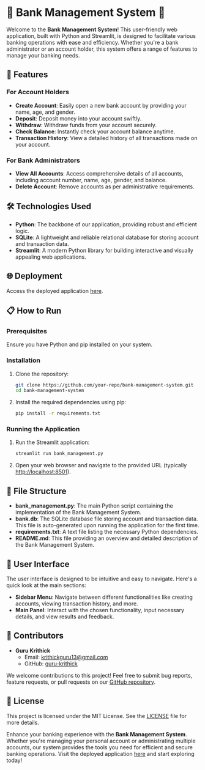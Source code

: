 # 🌟 Bank Management System 🌟

Welcome to the **Bank Management System**! This user-friendly web application, built with Python and Streamlit, is designed to facilitate various banking operations with ease and efficiency. Whether you're a bank administrator or an account holder, this system offers a range of features to manage your banking needs.

## 🚀 Features

### For Account Holders

- **Create Account**: Easily open a new bank account by providing your name, age, and gender.
- **Deposit**: Deposit money into your account swiftly.
- **Withdraw**: Withdraw funds from your account securely.
- **Check Balance**: Instantly check your account balance anytime.
- **Transaction History**: View a detailed history of all transactions made on your account.

### For Bank Administrators

- **View All Accounts**: Access comprehensive details of all accounts, including account number, name, age, gender, and balance.
- **Delete Account**: Remove accounts as per administrative requirements.

## 🛠 Technologies Used

- **Python**: The backbone of our application, providing robust and efficient logic.
- **SQLite**: A lightweight and reliable relational database for storing account and transaction data.
- **Streamlit**: A modern Python library for building interactive and visually appealing web applications.

## 🌐 Deployment

Access the deployed application [here](https://bank-management.streamlit.app/).

## 📋 How to Run

### Prerequisites

Ensure you have Python and pip installed on your system.

### Installation

1. Clone the repository:
    ```bash
    git clone https://github.com/your-repo/bank-management-system.git
    cd bank-management-system
    ```

2. Install the required dependencies using pip:
    ```bash
    pip install -r requirements.txt
    ```

### Running the Application

1. Run the Streamlit application:
    ```bash
    streamlit run bank_management.py
    ```

2. Open your web browser and navigate to the provided URL (typically [http://localhost:8501](http://localhost:8501)).

## 📂 File Structure

- **bank_management.py**: The main Python script containing the implementation of the Bank Management System.
- **bank.db**: The SQLite database file storing account and transaction data. This file is auto-generated upon running the application for the first time.
- **requirements.txt**: A text file listing the necessary Python dependencies.
- **README.md**: This file providing an overview and detailed description of the Bank Management System.

## 🎨 User Interface

The user interface is designed to be intuitive and easy to navigate. Here's a quick look at the main sections:

- **Sidebar Menu**: Navigate between different functionalities like creating accounts, viewing transaction history, and more.
- **Main Panel**: Interact with the chosen functionality, input necessary details, and view results and feedback.

## 👥 Contributors

- **Guru Krithick**
    - Email: krithickguru13@gmail.com
    - GitHub: [guru-krithick](https://github.com/guru-krithick)

We welcome contributions to this project! Feel free to submit bug reports, feature requests, or pull requests on our [GitHub repository](https://github.com/your-repo/bank-management-system).

## 📜 License

This project is licensed under the MIT License. See the [LICENSE](LICENSE) file for more details.


Enhance your banking experience with the **Bank Management System**. Whether you're managing your personal account or administrating multiple accounts, our system provides the tools you need for efficient and secure banking operations. Visit the deployed application [here](https://bank-management.streamlit.app/) and start exploring today!
